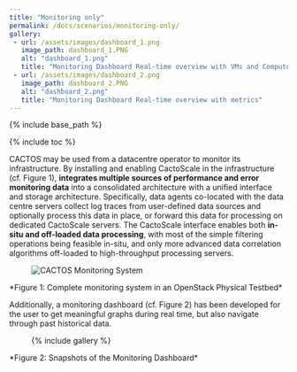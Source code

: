```yaml
---
title: "Monitoring only"
permalink: /docs/scenarios/monitoring-only/
gallery:
 - url: /assets/images/dashboard_1.png
   image_path: dashboard_1.PNG
   alt: "dashboard_1.png"
   title: "Monitoring Dashboard Real-time overview with VMs and Compute Nodes"
 - url: /assets/images/dashboard_2.png
   image_path: dashboard_2.PNG
   alt: "dashboard_2.png"
   title: "Monitoring Dashboard Real-time overview with metrics"
---
```


{% include base_path %}

{% include toc %}

CACTOS may be used from a datacentre operator to monitor its infrastructure. By installing and enabling CactoScale in the infrastructure (cf. Figure 1), **integrates multiple sources of performance and error monitoring data** 
into a consolidated architecture with a unified interface and storage architecture. Specifically, data agents co-located with the data centre servers collect log traces from user-defined data sources and 
optionally process this data in place, or forward this data for processing on dedicated CactoScale servers. The CactoScale interface enables both **in-situ and off-loaded data processing**, with most of the 
simple filtering operations being feasible in-situ, and only more advanced data correlation algorithms off-loaded to high-throughput processing servers.

<figure>
  <img src="{{ base_path }}/assets/images/cactoscale_openstack.png" alt="CACTOS Monitoring System">
</figure>
*Figure 1: Complete monitoring system in an OpenStack Physical Testbed*

Additionally, a monitoring dashboard (cf. Figure 2) has been developed for the user to get meaningful graphs during real time, but also navigate through past historical data. 

<figure>
{% include gallery %}
</figure>
*Figure 2: Snapshots of the Monitoring Dashboard*
